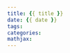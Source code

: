 ```yaml
---
title: {{ title }}
date: {{ date }}
tags:
categories:
mathjax:
---
```




















